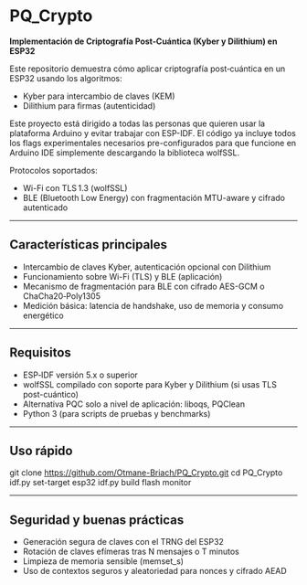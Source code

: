 # PQ_Crypto

**Implementación de Criptografía Post‑Cuántica (Kyber y Dilithium) en ESP32**

Este repositorio demuestra cómo aplicar criptografía post‑cuántica en un ESP32 usando los algoritmos:
- Kyber para intercambio de claves (KEM)
- Dilithium para firmas (autenticidad)

Este proyecto está dirigido a todas las personas que quieren usar la plataforma Arduino y evitar trabajar con ESP-IDF. El código ya incluye todos los flags experimentales necesarios pre-configurados para que funcione en Arduino IDE simplemente descargando la biblioteca wolfSSL.


Protocolos soportados:
- Wi-Fi con TLS 1.3 (wolfSSL)
- BLE (Bluetooth Low Energy) con fragmentación MTU-aware y cifrado autenticado

---

## Características principales
- Intercambio de claves Kyber, autenticación opcional con Dilithium
- Funcionamiento sobre Wi-Fi (TLS) y BLE (aplicación)
- Mecanismo de fragmentación para BLE con cifrado AES-GCM o ChaCha20‑Poly1305
- Medición básica: latencia de handshake, uso de memoria y consumo energético

---

## Requisitos
- ESP‑IDF versión 5.x o superior
- wolfSSL compilado con soporte para Kyber y Dilithium (si usas TLS post-cuántico)
- Alternativa PQC solo a nivel de aplicación: liboqs, PQClean
- Python 3 (para scripts de pruebas y benchmarks)

---

## Uso rápido
git clone https://github.com/Otmane-Briach/PQ_Crypto.git
cd PQ_Crypto
idf.py set-target esp32
idf.py build flash monitor

---

## Seguridad y buenas prácticas
- Generación segura de claves con el TRNG del ESP32
- Rotación de claves efímeras tras N mensajes o T minutos
- Limpieza de memoria sensible (memset_s)
- Uso de contextos seguros y aleatoriedad para nonces y cifrado AEAD

